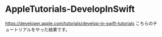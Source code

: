 # AppleTutorials-DevelopInSwift

https://developer.apple.com/tutorials/develop-in-swift-tutorials
こちらのチュートリアルをやった結果です。
